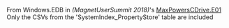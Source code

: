 From Windows.EDB in *(MagnetUserSummit 2018)*'s [MaxPowersCDrive.E01](https://www.dropbox.com/sh/85v4wsawyijxd9r/AAAa75lptg8oF0tpO2zPnXSna?dl=0)<br>
Only the CSVs from the 'SystemIndex_PropertyStore' table are included
